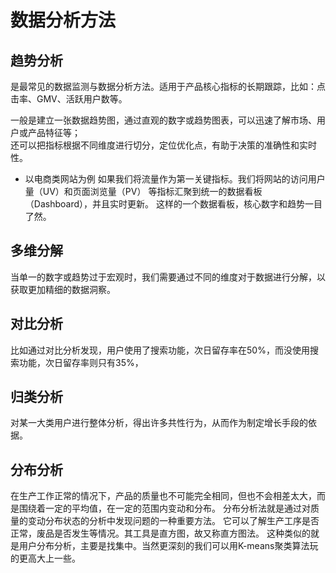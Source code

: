 # 数据分析方法

## 趋势分析

是最常见的数据监测与数据分析方法。适用于产品核心指标的长期跟踪，比如：点击率、GMV、活跃用户数等。

一般是建立一张数据趋势图，通过直观的数字或趋势图表，可以迅速了解市场、用户或产品特征等；  
还可以把指标根据不同维度进行切分，定位优化点，有助于决策的准确性和实时性。

* 以电商类网站为例
如果我们将流量作为第一关键指标。我们将网站的访问用户量（UV）和页面浏览量（PV）
等指标汇聚到统一的数据看板（Dashboard），并且实时更新。
这样的一个数据看板，核心数字和趋势一目了然。

## 多维分解
当单一的数字或趋势过于宏观时，我们需要通过不同的维度对于数据进行分解，以获取更加精细的数据洞察。


## 对比分析
比如通过对比分析发现，用户使用了搜索功能，次日留存率在50%，而没使用搜索功能，次日留存率则只有35%，

## 归类分析
对某一大类用户进行整体分析，得出许多共性行为，从而作为制定增长手段的依据。

## 分布分析
在生产工作正常的情况下，产品的质量也不可能完全相同，但也不会相差太大，而是围绕着一定的平均值，在一定的范围内变动和分布。
分布分析法就是通过对质量的变动分布状态的分析中发现问题的一种重要方法。
它可以了解生产工序是否正常，废品是否发生等情况。其工具是直方图，故又称直方图法。
这种类似的就是用户分布分析，主要是找集中。当然更深刻的我们可以用K-means聚类算法玩的更高大上一些。
